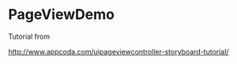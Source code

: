 PageViewDemo
============

Tutorial from 

http://www.appcoda.com/uipageviewcontroller-storyboard-tutorial/
